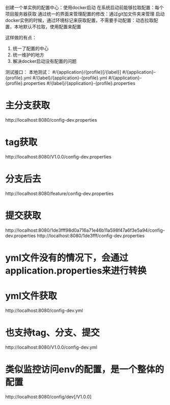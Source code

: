 创建一个单实例的配置中心：使用docker启动
在系统启动前能够拉取配置：每个项目服务器获取
通过统一的界面来管理配置的修改：通过git加文件夹来管理
启动docker实例的时候，通过环境标记来获取配置，不需要手动配置：动态拉取配置，本地默认不拉取，使用配置来配置

这样做的有点：
1. 统一了配置的中心
2. 统一维护的地方
3. 解决docker启动没有配置的问题

测试接口：
本地测试：
#/{application}/{profile}[/{label}]
#/{application}-{profile}.yml
#/{label}/{application}-{profile}.yml
#/{application}-{profile}.properties
#/{label}/{application}-{profile}.properties

# 主分支获取
http://localhost:8080/config-dev.properties
# tag获取
http://localhost:8080/V1.0.0/config-dev.properties
# 分支后去
http://localhost:8080/feature/config-dev.properties
# 提交获取
http://localhost:8080/1de3fff98d0a716a71e46b11a598f47a6f3e5a94/config-dev.properties
http://localhost:8080/1de3fff/config-dev.properties

# yml文件没有的情况下，会通过application.properties来进行转换
# yml文件获取
http://localhost:8080/config-dev.yml
# 也支持tag、分支、提交
http://localhost:8080/V1.0.0/config-dev.yml

# 类似监控访问env的配置，是一个整体的配置
http://localhost:8080/config/dev[/V1.0.0]




